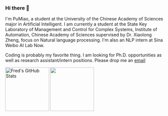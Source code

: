 ### Hi there 👋

I'm PuMiao, a student at the University of the Chinese Academy of Sciences major in Artificial Intelligent.
I am currently a student at the State Key Laboratory of Management and Control for Complex Systems, Institute of Automation, Chinese Academy of Sciences supervised by Dr. Xiaolong Zheng, focus on Natural language processing. I'm also an NLP intern at Sina Weibo AI Lab Now.

Coding is probably my favorite thing. I am looking for Ph.D. opportunities as well as research assistant/intern positions. Please drop me an [email](mailto:pu.miao@foxmail.com) 


<img align="left" alt="Fred's GitHub Stats" src="https://github-readme-stats.vercel.app/api?username=mp5088643&show_icons=true&count_private=true&theme=chartreuse-dark&hide_border=true" height="140"/>
<img align="center" src="https://github-readme-stats.vercel.app/api/top-langs/?username=mp5088643&layout=compact&theme=chartreuse-dark&hide_border=true" height="140"/>

<!--
**mp5088643/mp5088643** is a ✨ _special_ ✨ repository because its `README.md` (this file) appears on your GitHub profile.

Here are some ideas to get you started:

- 🔭 I’m currently working on ...
- 🌱 I’m currently learning ...
- 👯 I’m looking to collaborate on ...
- 🤔 I’m looking for help with ...
- 💬 Ask me about ...
- 📫 How to reach me: ...
- 😄 Pronouns: ...
- ⚡ Fun fact: ...
-->
